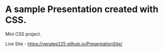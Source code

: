 # A sample Presentation created with CSS.

Mini CSS project.

Live Site -  https://veralee225.github.io/PresentationSite/
